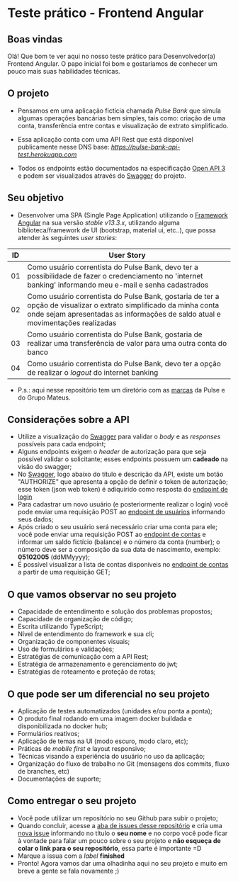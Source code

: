 # Teste prático - Frontend Angular
## Boas vindas
Olá! Que bom te ver aqui no nosso teste prático para Desenvolvedor(a) Frontend Angular. O papo inicial foi bom e gostaríamos de conhecer um pouco mais suas habilidades técnicas.

## O projeto
- Pensamos em uma aplicação fictícia chamada *Pulse Bank* que simula algumas operações bancárias bem simples, tais como: criação de uma conta, transferência entre contas e visualização de extrato simplificado.

- Essa aplicação conta com uma API Rest que está disponível publicamente nesse DNS base: *https://pulse-bank-api-test.herokuapp.com*

- Todos os endpoints estão documentados na especificação [Open API 3](https://swagger.io/specification/) e podem ser visualizados através do [Swagger](https://pulse-bank-api-test.herokuapp.com) do projeto.

## Seu objetivo
- Desenvolver uma SPA (Single Page Application) utilizando o [Framework Angular](https://angular.io/docs) na sua versão *stable v13.3.x*, utilizando alguma biblioteca/framework de UI (bootstrap, material ui, etc..), que possa atender às seguintes *user stories*: 

| ID | User Story |
|----|------------|
|  01  | Como usuário correntista do Pulse Bank, devo ter a possibilidade de fazer o credenciamento no 'internet banking' informando meu e-mail e senha cadastrados |
|  02  | Como usuário correntista do Pulse Bank, gostaria de ter a opção de visualizar o extrato simplificado da minha conta onde sejam apresentadas as informações de saldo atual e movimentações realizadas |
|  03  | Como usuário correntista do Pulse Bank, gostaria de realizar uma transferência de valor para uma outra conta do banco |
|  04  | Como usuário correntista do Pulse Bank, devo ter a opção de realizar o *logout* do internet banking |

- P.s.: aqui nesse repositório tem um diretório com as [marcas](./assets/marcas/) da Pulse e do Grupo Mateus.

## Considerações sobre a API
- Utilize a visualização do [Swagger](https://pulse-bank-api-test.herokuapp.com) para validar o *body* e as *responses* possíveis para cada endpoint;
- Alguns endpoints exigem o *header* de autorização para que seja possível validar o solicitante; esses endpoints possuem um **cadeado** na visão do swagger;
- No [Swagger](https://pulse-bank-api-test.herokuapp.com), logo abaixo do título e descrição da API, existe um botão "AUTHORIZE" que apresenta a opção de definir o token de autorização; esse token (json web token) é adiquirido como resposta do [endpoint de login](https://pulse-bank-api-test.herokuapp.com/api/#/authentication/AuthController_login)
- Para cadastrar um novo usuário (e posteriormente realizar o login) você pode enviar uma requisição POST ao [endpoint de usuários](https://pulse-bank-api-test.herokuapp.com/api/#/users/UsersController_store) informando seus dados;
- Após criado o seu usuário será necessário criar uma conta para ele; você pode enviar uma requisição POST ao [endpoint de contas](https://pulse-bank-api-test.herokuapp.com/api/#/accounts/AccountController_store) e informar um saldo fictício (balance) e o número da conta (number); o número deve ser a composição da sua data de nascimento, exemplo: **05102005** (ddMMyyyy);
- É possível visualizar a lista de contas disponíveis no [endpoint de contas](https://pulse-bank-api-test.herokuapp.com/api/#/accounts/AccountController_list) a partir de uma requisição GET;

## O que vamos observar no seu projeto
- Capacidade de entendimento e solução dos problemas propostos;
- Capacidade de organização de código;
- Escrita utilizando TypeScript;
- Nível de entendimento do framework e sua cli;
- Organização de componentes visuais;
- Uso de formulários e validações;
- Estratégias de comunicação com a API Rest;
- Estratégia de armazenamento e gerenciamento do jwt;
- Estratégias de roteamento e proteção de rotas;

## O que pode ser um diferencial no seu projeto
- Aplicação de testes automatizados (unidades e/ou ponta a ponta);
- O produto final rodando em uma imagem docker buildada e disponibilizada no docker hub;
- Formulários reativos;
- Aplicação de temas na UI (modo escuro, modo claro, etc);
- Práticas de *mobile first* e layout responsivo;
- Técnicas visando a experiência do usuário no uso da aplicação;
- Organização do fluxo de trabalho no Git (mensagens dos commits, fluxo de branches, etc)
- Documentações de suporte;

## Como entregar o seu projeto
- Você pode utilizar um repositório no seu Github para subir o projeto;
- Quando concluir, acesse a [aba de issues desse repositório](https://github.com/alissonphp/pt-frontend-angular-01/issues) e cria uma [nova issue](https://github.com/alissonphp/pt-frontend-angular-01/issues/new) informando no título o **seu nome** e no corpo você pode ficar à vontade para falar um pouco sobre o seu projeto e **não esqueça de colar o link para o seu repositório**, essa parte é importante =D
- Marque a issua com a *label* **finished**
- Pronto! Agora vamos dar uma olhadinha aqui no seu projeto e muito em breve a gente se fala novamente ;) 